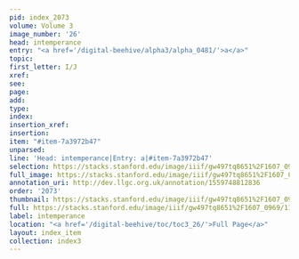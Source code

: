 ```yaml
---
pid: index_2073
volume: Volume 3
image_number: '26'
head: intemperance
entry: "<a href='/digital-beehive/alpha3/alpha_0481/'>a</a>"
topic: 
first_letter: I/J
xref: 
see: 
page: 
add: 
type: 
index: 
insertion_xref: 
insertion: 
item: "#item-7a3972b47"
unparsed: 
line: 'Head: intemperance|Entry: a|#item-7a3972b47'
selection: https://stacks.stanford.edu/image/iiif/gw497tq8651%2F1607_0969/1160,2551,543,156/full/0/default.jpg
full_image: https://stacks.stanford.edu/image/iiif/gw497tq8651%2F1607_0969/full/full/0/default.jpg
annotation_uri: http://dev.llgc.org.uk/annotation/1559748812836
order: '2073'
thumbnail: https://stacks.stanford.edu/image/iiif/gw497tq8651%2F1607_0969/1160,2551,543,156/150,/0/default.jpg
full: https://stacks.stanford.edu/image/iiif/gw497tq8651%2F1607_0969/1160,2551,543,156/full/0/default.jpg
label: intemperance
location: "<a href='/digital-beehive/toc/toc3_26/'>Full Page</a>"
layout: index_item
collection: index3
---
```

